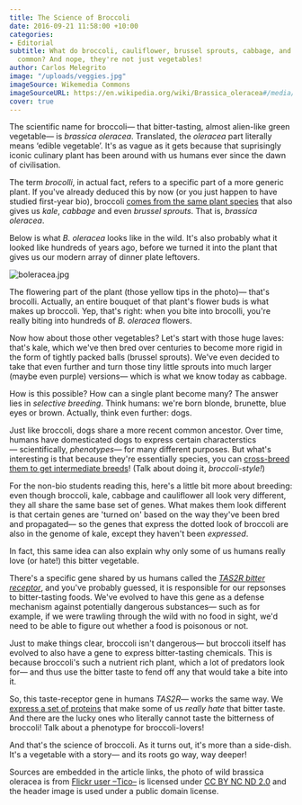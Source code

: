 ```yaml
---
title: The Science of Broccoli
date: 2016-09-21 11:58:00 +10:00
categories:
- Editorial
subtitle: What do broccoli, cauliflower, brussel sprouts, cabbage, and kale have in
  common? And nope, they're not just vegetables!
author: Carlos Melegrito
image: "/uploads/veggies.jpg"
imageSource: Wikemedia Commons
imageSourceURL: https://en.wikipedia.org/wiki/Brassica_oleracea#/media/File:Frukt_och_grösakshandel._Pieter_Aertsen_-_Hallwylska_museet_-_86399.tif
cover: true
---
```


The scientific name for broccoli— that bitter-tasting, almost alien-like green vegetable— is *brassica oleracea*. Translated, the *oleracea* part literally means ‘edible vegetable’. It's as vague as it gets because that suprisingly iconic culinary plant has been around with us humans ever since the dawn of civilisation.

The term *brocolli*, in actual fact, refers to a specific part of a more generic plant. If you've already deduced this by now (or you just happen to have studied first-year bio), broccoli [comes from the same plant species](http://www.rawfoodlife.com/Broccoli_Science.html) that also gives us *kale*, *cabbage* and even *brussel sprouts*. That is, *brassica oleracea*.

Below is what *B. oleracea* looks like in the wild. It's also probably what it looked like hundreds of years ago, before we turned it into the plant that gives us our modern array of dinner plate leftovers. 

![boleracea.jpg](/uploads/boleracea.jpg)

The flowering part of the plant (those yellow tips in the photo)— that's brocolli. Actually, an entire bouquet of that plant's flower buds is what makes up broccoli. Yep, that's right: when you bite into brocolli, you're really biting into hundreds of *B. oleracea* flowers.

Now how about those other vegetables? Let's start with those huge laves: that's kale, which we've then bred over centuries to become more rigid in the form of tightly packed balls (brussel sprouts). We've even decided to take that even further and turn those tiny little sprouts into much larger (maybe even purple) versions— which is what we know today as cabbage.

How is this possible? How can a single plant become many? The answer lies in *selective breeding*. Think humans: we're born blonde, brunette, blue eyes or brown. Actually, think even further: dogs.

Just like broccoli, dogs share a more recent common ancestor. Over time, humans have domesticated dogs to express certain characterstics— scientifically, *phenotypes*— for many different purposes. But what's interesting is that because they're essentially species, you can [cross-breed them to get intermediate breeds](http://link.springer.com/article/10.1007/s12231-010-9115-2)! (Talk about doing it, *broccoli-style!*)

For the non-bio students reading this, here's a little bit more about breeding: even though broccoli, kale, cabbage and cauliflower all look very different, they all share the same base set of genes. What makes them look different is that certain genes are 'turned on' based on the way they've been bred and propagated— so the genes that express the dotted look of broccoli are also in the genome of kale, except they haven't been *expressed*.

In fact, this same idea can also explain why only some of us humans really love (or hate!) this bitter vegetable.

There's a specific gene shared by us humans called the [*TAS2R bitter receptor*](http://www.ncbi.nlm.nih.gov/pubmed/18003842), and you've probably guessed, it is responsible for our repsonses to bitter-tasting foods. We've evolved to have this gene as a defense mechanism against potentially dangerous substances— such as for example, if we were trawling through the wild with no food in sight, we'd need to be able to figure out whether a food is poisonous or not.

Just to make things clear, broccoli isn't dangerous— but broccoli itself has evolved to also have a gene to express bitter-tasting chemicals. This is because broccoli's such a nutrient rich plant, which a lot of predators look for— and thus use the bitter taste to fend off any that would take a bite into it.

So, this taste-receptor gene in humans *TAS2R*— works the same way. We [express a set of proteins](https://www.nlm.nih.gov/cgi/mesh/2011/MB_cgi?mode=&term=TAS2R38+protein,+human) that make some of us *really hate* that bitter taste. And there are the lucky ones who literally cannot taste the bitterness of broccoli! Talk about a phenotype for broccoli-lovers!

And that's the science of broccoli. As it turns out, it's more than a side-dish. It's a vegetable with a story— and its roots go way, way deeper!

<div class="footnotes">
<p>Sources are embedded in the article links, the photo of wild brassica oleracea is from <a href="https://www.flickr.com/photos/tico_bassie/">Flickr user –Tico–</a> is licensed under <a href="https://creativecommons.org/licenses/by-nc-nd/2.0/">CC BY NC ND 2.0</a> and the header image is used under a public domain license.</p>
</div> 